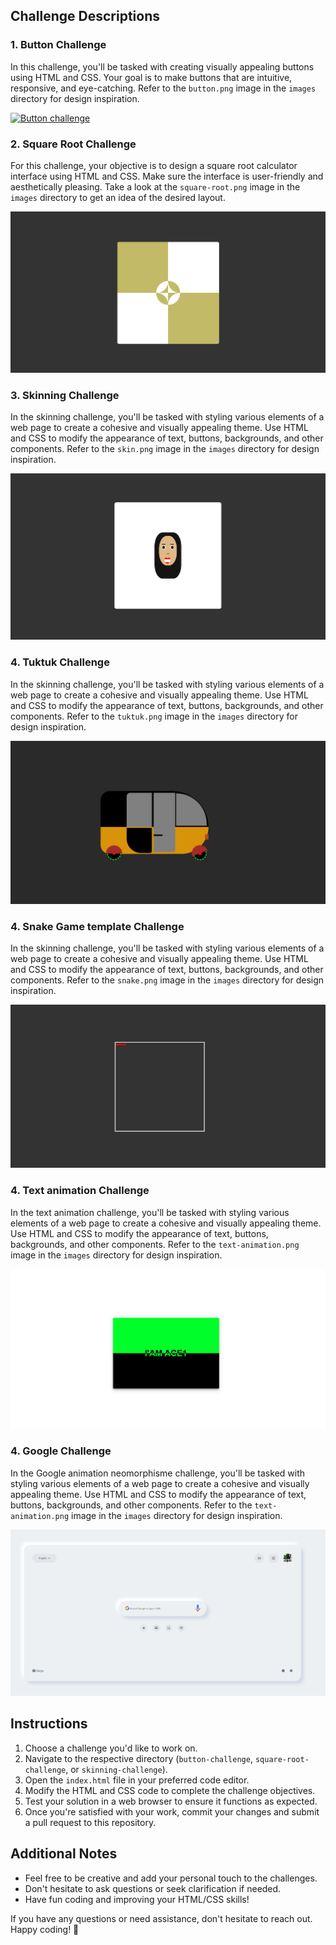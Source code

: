 ## Challenge Descriptions

### 1. Button Challenge

In this challenge, you'll be tasked with creating visually appealing buttons using HTML and CSS. Your goal is to make buttons that are intuitive, responsive, and eye-catching. Refer to the `button.png` image in the `images` directory for design inspiration.

[![Button challenge](https://drive.google.com/uc?export=download&id=https://drive.google.com/file/d/1Q0LBruR0Z9QrWKBV5TLqiy5M7GamXZPO/view)](https://drive.google.com/file/d/https://drive.google.com/file/d/1Q0LBruR0Z9QrWKBV5TLqiy5M7GamXZPO/view)

### 2. Square Root Challenge

For this challenge, your objective is to design a square root calculator interface using HTML and CSS. Make sure the interface is user-friendly and aesthetically pleasing. Take a look at the `square-root.png` image in the `images` directory to get an idea of the desired layout.

![square root](https://github.com/Ace7260/shiny-waddle/blob/main/images/square-root.png)

### 3. Skinning Challenge

In the skinning challenge, you'll be tasked with styling various elements of a web page to create a cohesive and visually appealing theme. Use HTML and CSS to modify the appearance of text, buttons, backgrounds, and other components. Refer to the `skin.png` image in the `images` directory for design inspiration.

![skin](https://github.com/Ace7260/shiny-waddle/blob/main/images/skin.png)

### 4. Tuktuk Challenge

In the skinning challenge, you'll be tasked with styling various elements of a web page to create a cohesive and visually appealing theme. Use HTML and CSS to modify the appearance of text, buttons, backgrounds, and other components. Refer to the `tuktuk.png` image in the `images` directory for design inspiration.

![tuktuk](https://github.com/Ace7260/shiny-waddle/blob/main/images/tuktuk.png)

### 4. Snake Game template Challenge

In the skinning challenge, you'll be tasked with styling various elements of a web page to create a cohesive and visually appealing theme. Use HTML and CSS to modify the appearance of text, buttons, backgrounds, and other components. Refer to the `snake.png` image in the `images` directory for design inspiration.

![snake game](https://github.com/Ace7260/shiny-waddle/blob/main/images/snake.png)

### 4. Text animation Challenge

In the text animation challenge, you'll be tasked with styling various elements of a web page to create a cohesive and visually appealing theme. Use HTML and CSS to modify the appearance of text, buttons, backgrounds, and other components. Refer to the `text-animation.png` image in the `images` directory for design inspiration.

![text animation](https://github.com/Ace7260/shiny-waddle/blob/main/images/text-animation.png)

### 4. Google Challenge

In the Google animation neomorphisme challenge, you'll be tasked with styling various elements of a web page to create a cohesive and visually appealing theme. Use HTML and CSS to modify the appearance of text, buttons, backgrounds, and other components. Refer to the `text-animation.png` image in the `images` directory for design inspiration.

![Google](https://github.com/Ace7260/shiny-waddle/blob/main/images/google.png)

## Instructions

1. Choose a challenge you'd like to work on.
2. Navigate to the respective directory (`button-challenge`, `square-root-challenge`, or `skinning-challenge`).
3. Open the `index.html` file in your preferred code editor.
4. Modify the HTML and CSS code to complete the challenge objectives.
5. Test your solution in a web browser to ensure it functions as expected.
6. Once you're satisfied with your work, commit your changes and submit a pull request to this repository.

## Additional Notes

- Feel free to be creative and add your personal touch to the challenges.
- Don't hesitate to ask questions or seek clarification if needed.
- Have fun coding and improving your HTML/CSS skills!

If you have any questions or need assistance, don't hesitate to reach out. Happy coding! 🚀
